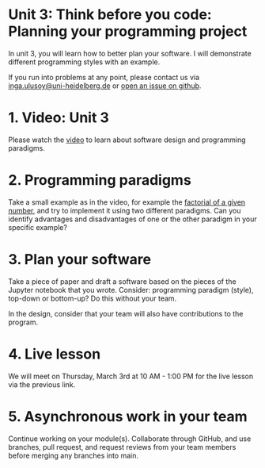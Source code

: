 # Unit 3: Think before you code: Planning your programming project
In unit 3, you will learn how to better plan your software. I will demonstrate different programming styles with an example.

If you run into problems at any point, please contact us via inga.ulusoy@uni-heidelberg.de or [open an issue on github](https://docs.github.com/en/github/managing-your-work-on-github/creating-an-issue).

# 1. Video: Unit 3
Please watch the [video]() to learn about software design and programming paradigms.

# 2. Programming paradigms
Take a small example as in the video, for example the [factorial of a given number](https://en.wikipedia.org/wiki/Factorial), and try to implement it using two different paradigms. Can you identify advantages and disadvantages of one or the other paradigm in your specific example?

# 3. Plan your software
Take a piece of paper and draft a software based on the pieces of the Jupyter notebook that you wrote. Consider: programming paradigm (style), top-down or bottom-up? Do this without your team.​

In the design, consider that your team will also have contributions to the program.

# 4. Live lesson
We will meet on Thursday, March 3rd at 10 AM - 1:00 PM for the live lesson via the previous link.

# 5. Asynchronous work in your team
Continue working on your module(s). Collaborate through GitHub, and use branches, pull request, and request reviews from your team members before merging any branches into main.

